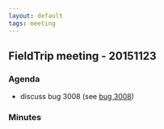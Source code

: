 ```yaml
---
layout: default
tags: meeting
---
```


## FieldTrip meeting - 20151123

### Agenda

*  discuss bug 3008 (see [bug 3008](http://bugzilla.fieldtriptoolbox.org/show_bug.cgi?id=3008))

### Minutes

    
